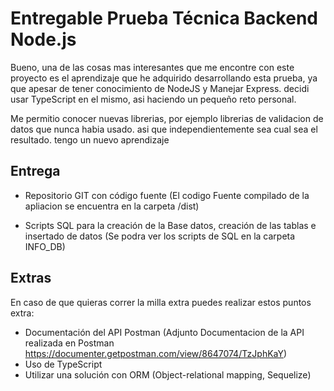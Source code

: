 # Entregable Prueba Técnica Backend Node.js

Bueno, una de las cosas mas interesantes que me encontre con este proyecto es el aprendizaje que he adquirido desarrollando esta prueba, ya que apesar de tener conocimiento de NodeJS y Manejar Express. decidi usar TypeScript en el mismo, asi haciendo un pequeño reto personal.

Me permitio conocer nuevas librerias, por ejemplo librerias de validacion de datos que nunca habia usado. asi que independientemente sea cual sea el resultado. tengo un nuevo aprendizaje

## Entrega

- Repositorio GIT con código fuente
  (El codigo Fuente compilado de la apliacion se encuentra en la carpeta /dist)

- Scripts SQL para la creación de la Base datos, creación de las tablas e insertado de datos
  (Se podra ver los scripts de SQL en la carpeta INFO_DB)

## Extras

En caso de que quieras correr la milla extra puedes realizar estos puntos extra:

- Documentación del API Postman
  (Adjunto Documentacion de la API realizada en Postman https://documenter.getpostman.com/view/8647074/TzJphKaY)
- Uso de TypeScript
- Utilizar una solución con ORM (Object-relational mapping, Sequelize)
